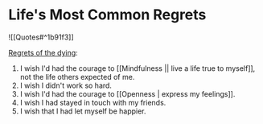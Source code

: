 # Life's Most Common Regrets

![[Quotes#^1b91f3]]

[Regrets of the dying](https://bronnieware.com/blog/regrets-of-the-dying/):

1. I wish I'd had the courage to [[Mindfulness || live a life true to myself]], not the life others expected of me.
2. I wish I didn't work so hard.
3. I wish I'd had the courage to [[Openness | express my feelings]].
4. I wish I had stayed in touch with my friends.
5. I wish that I had let myself be happier.
